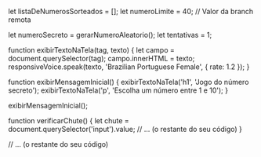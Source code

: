 let listaDeNumerosSorteados = [];
let numeroLimite = 40; // Valor da branch remota

let numeroSecreto = gerarNumeroAleatorio();
let tentativas = 1;

function exibirTextoNaTela(tag, texto) {
  let campo = document.querySelector(tag);
  campo.innerHTML = texto;
  responsiveVoice.speak(texto, 'Brazilian Portuguese Female', { rate: 1.2 });
}

function exibirMensagemInicial() {
  exibirTextoNaTela('h1', 'Jogo do número secreto');
  exibirTextoNaTela('p', 'Escolha um número entre 1 e 10');
}

exibirMensagemInicial();

function verificarChute() {
  let chute = document.querySelector('input').value;
  // ... (o restante do seu código)
}

// ... (o restante do seu código)
